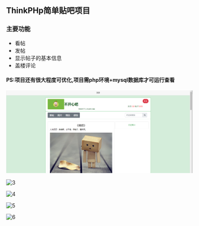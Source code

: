 ## ThinkPHp简单贴吧项目

### 主要功能

- 看帖
- 发帖
- 显示帖子的基本信息
- 盖楼评论

#### PS:项目还有很大程度可优化,项目需php环境+mysql数据库才可运行查看




![1](https://github.com/Fdaxiong/Post_app/blob/master/项目网页图/1..png)

![3](https://github.com/Fdaxiong/Post_app/blob/master/项目网页图/2..png)

![4](https://github.com/Fdaxiong/Post_app/blob/master/项目网页图/3..png)

![5](https://github.com/Fdaxiong/Post_app/blob/master/项目网页图/4..png)

![6](https://github.com/Fdaxiong/Post_app/blob/master/项目网页图/5..png)
